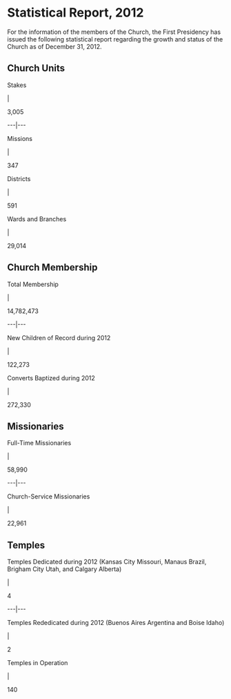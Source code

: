 # Statistical Report, 2012

For the information of the members of the Church, the First Presidency has
issued the following statistical report regarding the growth and status of the
Church as of December 31, 2012.

## Church Units

Stakes

|

3,005  
  
---|---  
  
Missions

|

347  
  
Districts

|

591  
  
Wards and Branches

|

29,014  
  
## Church Membership

Total Membership

|

14,782,473  
  
---|---  
  
New Children of Record during 2012

|

122,273  
  
Converts Baptized during 2012

|

272,330  
  
## Missionaries

Full-Time Missionaries

|

58,990  
  
---|---  
  
Church-Service Missionaries

|

22,961  
  
## Temples

Temples Dedicated during 2012 (Kansas City Missouri, Manaus Brazil, Brigham
City Utah, and Calgary Alberta)

|

4  
  
---|---  
  
Temples Rededicated during 2012 (Buenos Aires Argentina and Boise Idaho)

|

2  
  
Temples in Operation

|

140

